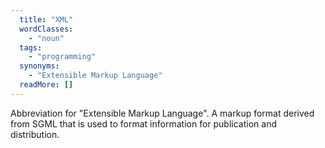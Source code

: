 ```yaml
---
  title: "XML"
  wordClasses: 
    - "noun"
  tags: 
    - "programming"
  synonyms: 
    - "Extensible Markup Language"
  readMore: []
---
```

Abbreviation for "Extensible Markup Language". A markup format derived from SGML that is used to format information for publication and distribution.
